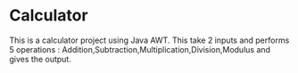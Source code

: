 # Calculator
This is a calculator project using Java AWT.
This take 2 inputs and performs 5 operations : Addition,Subtraction,Multiplication,Division,Modulus and gives the output.
